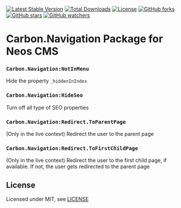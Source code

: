 [![Latest Stable Version](https://poser.pugx.org/carbon/navigation/v/stable)](https://packagist.org/packages/carbon/navigation)
[![Total Downloads](https://poser.pugx.org/carbon/navigation/downloads)](https://packagist.org/packages/carbon/navigation)
[![License](https://poser.pugx.org/carbon/navigation/license)](LICENSE)
[![GitHub forks](https://img.shields.io/github/forks/CarbonPackages/Carbon.Navigation.svg?style=social&label=Fork)](https://github.com/CarbonPackages/Carbon.Navigation/fork)
[![GitHub stars](https://img.shields.io/github/stars/CarbonPackages/Carbon.Navigation.svg?style=social&label=Stars)](https://github.com/CarbonPackages/Carbon.Navigation/stargazers)
[![GitHub watchers](https://img.shields.io/github/watchers/CarbonPackages/Carbon.Navigation.svg?style=social&label=Watch)](https://github.com/CarbonPackages/Carbon.Navigation/subscription)

# Carbon.Navigation Package for Neos CMS

### `Carbon.Navigation:NotInMenu`

Hide the property `_hiddenInIndex`

### `Carbon.Navigation:HideSeo`

Turn off all type of SEO properties

### `Carbon.Navigation:Redirect.ToParentPage`

(Only in the live context) Redirect the user to the parent page

### `Carbon.Navigation:Redirect.ToFirstChildPage`

(Only in the live context) Redirect the user to the first child page, if available. If not, the user gets redirected to the parent page

## License

Licensed under MIT, see [LICENSE](LICENSE)
